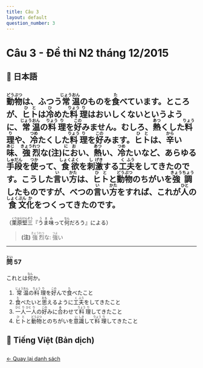 ```yaml
---
title: Câu 3
layout: default
question_number: 3
---
```


# Câu 3 - Đề thi N2 tháng 12/2015
## 📖 日本語
## <ruby>動<rt>どう</rt></ruby><ruby>物<rt>ぶつ</rt></ruby>は、ふつう<ruby>常<rt>じょう</rt></ruby><ruby>温<rt>おん</rt></ruby>のものを<ruby>食<rt>た</rt></ruby>べています。ところが、<ruby>ヒ<rt>ひ</rt></ruby><ruby>ト<rt>と</rt></ruby>は<ruby>冷<rt>ひ</rt></ruby>めた<ruby>料<rt>りょう</rt></ruby><ruby>理<rt>り</rt></ruby>はおいしくないというように、<ruby>常<rt>じょう</rt></ruby><ruby>温<rt>おん</rt></ruby>の<ruby>料<rt>りょう</rt></ruby><ruby>理<rt>り</rt></ruby>を<ruby>好<rt>この</rt></ruby>みません。むしろ、<ruby>熱<rt>あつ</rt></ruby>くした<ruby>料<rt>りょう</rt></ruby><ruby>理<rt>り</rt></ruby>や、<ruby>冷<rt>つめ</rt></ruby>たくした<ruby>料<rt>りょう</rt></ruby><ruby>理<rt>り</rt></ruby>を<ruby>好<rt>この</rt></ruby>みます。<ruby>ヒ<rt>ひ</rt></ruby><ruby>ト<rt>と</rt></ruby>は、<ruby>辛<rt>から</rt></ruby>い<ruby>味<rt>あじ</rt></ruby>、<ruby>強<rt>きょう</rt></ruby><ruby>烈<rt>れつ</rt></ruby>な(注)<ruby>にお<rt>にお</rt></ruby>い、<ruby>熱<rt>あつ</rt></ruby>い、<ruby>冷<rt>つめ</rt></ruby>たいなど、あらゆる<ruby>手<rt>しゅ</rt></ruby><ruby>段<rt>だん</rt></ruby>を<ruby>使<rt>つか</rt></ruby>って、<ruby>食<rt>しょく</rt></ruby><ruby>欲<rt>よく</rt></ruby>を<ruby>刺<rt>し</rt></ruby><ruby>激<rt>げき</rt></ruby>する<ruby>工<rt>く</rt></ruby><ruby>夫<rt>ふう</rt></ruby>をしてきたのです。こうした<ruby>言<rt>い</rt></ruby>い<ruby>方<rt>かた</rt></ruby>は、<ruby>ヒ<rt>ひ</rt></ruby><ruby>ト<rt>と</rt></ruby>と<ruby>動<rt>どう</rt></ruby><ruby>物<rt>ぶつ</rt></ruby>のちがいを<ruby>強<rt>きょう</rt></ruby><ruby>調<rt>ちょう</rt></ruby>したものですが、べつの<ruby>言<rt>い</rt></ruby>い<ruby>方<rt>かた</rt></ruby>をすれば、これが<ruby>人<rt>ひと</rt></ruby>の<ruby>食<rt>しょく</rt></ruby><ruby>文<rt>ぶん</rt></ruby><ruby>化<rt>か</rt></ruby>をつくってきたのです。  
（<ruby>栗<rt>くり</rt></ruby><ruby>原<rt>はら</rt></ruby><ruby>堅<rt>けん</rt></ruby><ruby>三<rt>ぞう</rt></ruby>『<ruby>うま<rt>うま</rt></ruby><ruby>味<rt>み</rt></ruby>って<ruby>何<rt>なん</rt></ruby>だろう』による）  

> **(注)** <ruby>強<rt>きょう</rt></ruby><ruby>烈<rt>れつ</rt></ruby>な: <ruby>強<rt>つよ</rt></ruby>い  

---

### <ruby>問<rt>とい</rt></ruby> 57  
これとは<ruby>何<rt>なん</rt></ruby>か。  

1. <ruby>常<rt>じょう</rt></ruby><ruby>温<rt>おん</rt></ruby>の<ruby>料<rt>りょう</rt></ruby><ruby>理<rt>り</rt></ruby>を<ruby>好<rt>この</rt></ruby>んで<ruby>食<rt>た</rt></ruby>べたこと  
2. <ruby>食<rt>た</rt></ruby>べたいと<ruby>思<rt>おも</rt></ruby>えるように<ruby>工<rt>く</rt></ruby><ruby>夫<rt>ふう</rt></ruby>をしてきたこと  
3. <ruby>一<rt>ひと</rt></ruby><ruby>人<rt>り</rt></ruby><ruby>一<rt>ひと</rt></ruby><ruby>人<rt>り</rt></ruby>の<ruby>好<rt>この</rt></ruby>みに<ruby>合<rt>あ</rt></ruby>わせて<ruby>料<rt>りょう</rt></ruby><ruby>理<rt>り</rt></ruby>してきたこと  
4. <ruby>ヒ<rt>ひ</rt></ruby><ruby>ト<rt>と</rt></ruby>と<ruby>動<rt>どう</rt></ruby><ruby>物<rt>ぶつ</rt></ruby>とのちがいを<ruby>意<rt>い</rt></ruby><ruby>識<rt>しき</rt></ruby>して<ruby>料<rt>りょう</rt></ruby><ruby>理<rt>り</rt></ruby>してきたこと

## 📘 Tiếng Việt (Bản dịch)

<div style="margin-top: 2em;">
  <a href="/exam/n2/2015/">← Quay lại danh sách</a>
</div>